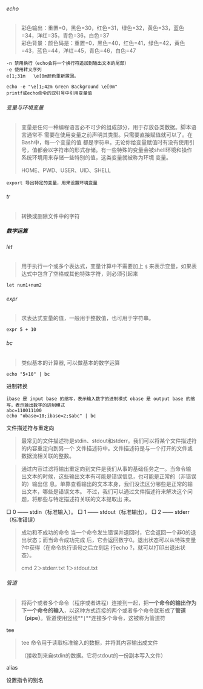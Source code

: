 ###### echo

> 彩色输出：重置=0，黑色=30，红色=31，绿色=32，黄色=33，蓝色=34，洋红=35，青色=36，白色=37  
> 彩色背景：颜色码是：重置=0，黑色=40，红色=41，绿色=42，黄色=43，蓝色=44，洋红=45，青色=46，白色=47

```
-n 禁用换行（echo会将一个换行符追加到输出文本的尾部）
-e 使用转义序列
e[1;31m   \e[0m颜色重新置回。

echo -e "\e[1;42m Green Background \e[0m"
printf或echo命令的双引号中引用变量值
```



###### 变量与环境变量

> 变量是任何一种编程语言必不可少的组成部分，用于存放各类数据。脚本语言通常不
> 需要在使用变量之前声明其类型。只需要直接赋值就可以了。在Bash中，每一个变量的值
> 都是字符串。无论你给变量赋值时有没有使用引号，值都会以字符串的形式存储。有一些特殊的变量会被shell环境和操作系统环境用来存储一些特别的值，这类变量就被称为环境
> 变量。
>
> 
>
> HOME、PWD、USER、UID、SHELL



```
export 导出特定的变量，用来设置环境变量
```



###### tr

> 转换或删除文件中的字符



##### 数学运算

###### let

> 用于执行一个或多个表达式，变量计算中不需要加上 `$` 来表示变量，如果表达式中包含了空格或其他特殊字符，则必须引起来

```
let num1+num2
```



###### expr

> 求表达式变量的值，一般用于整数值，也可用于字符串。

```
expr 5 + 10
```



###### bc

> 类似基本的计算器, 可以做基本的数学运算

```
echo "5+10" | bc
```

进制转换

```
ibase 是 input base 的缩写，表示输入数字的进制模式 obase 是 output base 的缩写，表示输出数字的进制模式
abc=110011100 
echo "obase=10;ibase=2;$abc" | bc
```



文件描述符与重定向

> 最常见的文件描述符是stdin、stdout和stderr。我们可以将某个文件描述符的内容重定向到另一个
> 文件描述符中。文件描述符是与一个打开的文件或数据流相关联的整数。

> 通过内容过滤将输出重定向到文件是我们从事的基础任务之一。当命令输
> 出文本的时候，这些输出文本有可能是错误信息，也可能是正常的（非错误的）输出信
> 息。单靠查看输出的文本本身，我们没法区分哪些是正常的输出文本，哪些是错误文本。
> 不过，我们可以通过文件描述符来解决这个问题，将那些与特定描述符关联的文本提取出
> 来。

□ 0 —— stdin（标准输入）。
□ 1 —— stdout（标准输出）。
□ 2 —— stderr（标准错误）

> 成功和不成功的命令
> 当一个命令发生错误并退回时，它会返回一个非0的退出状态；而当命令成功完成
> 后，它会返回数字0。退出状态可以从特殊变量 ?中获得（在命令执行语句之后立刻运
> 行echo ?，就可以打印出退出状态）。
>
> cmd 2＞stderr.txt 1＞stdout.txt





###### 管道

> 将两个或者多个命令（程序或者进程）连接到一起，把**一个命令的输出作为下一个命令的输入**，以这种方式连接的两个或者多个命令就形成了**管道（pipe）**。管道使用竖线**`|`**连接多个命令，这被称为管道符



tee

> tee 命令用于读取标准输入的数据，并将其内容输出成文件
>
> （接收到来自stdin的数据。它将stdout的一份副本写入文件）



alias

设置指令的别名
